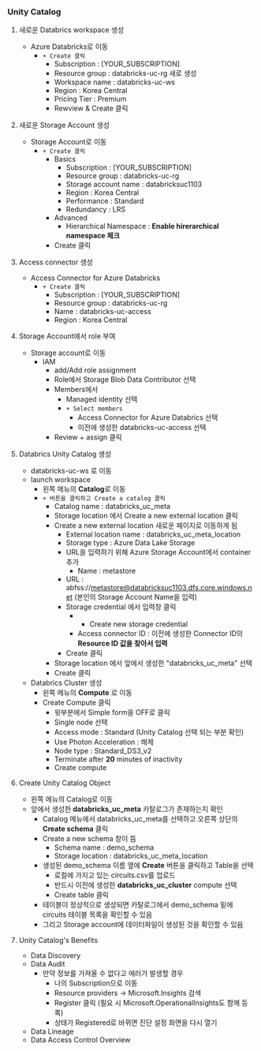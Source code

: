 ### Unity Catalog

1. 새로운 Databrics workspace 생성

    - Azure Databricks로 이동
        - `+ Create 클릭`
            - Subscription : [YOUR_SUBSCRIPTION]
            - Resource group : databricks-uc-rg 새로 생성
            - Workspace name : databricks-uc-ws
            - Region : Korea Central
            - Pricing Tier : Premium
            - Rewview & Create 클릭

2. 새로운 Storage Account 생성

    - Storage Account로 이동
        - `+ Create 클릭`
            - Basics 
                - Subscription : [YOUR_SUBSCRIPTION]
                - Resource group : databricks-uc-rg
                - Storage account name : databricksuc1103
                - Region : Korea Central
                - Performance : Standard
                - Redundancy : LRS
            - Advanced
                - Hierarchical Namespace : **Enable hirerarchical namespace 체크**
            - Create 클릭

3. Access connector 생성

    - Access Connector for Azure Databricks
        - `+ Create 클릭`
            - Subscription : [YOUR_SUBSCRIPTION]
            - Resource group : databricks-uc-rg
            - Name : databricks-uc-access
            - Region : Korea Central

4. Storage Account에서 role 부여

    - Storage account로 이동
        - IAM
            - add/Add role assignment
            - Role에서 Storage Blob Data Contributor 선택
            - Members에서
                - Managed identity 선택
                - `+ Select members`
                    - Access Connector for Azure Databrics 선택
                    - 이전에 생성한 databricks-uc-access 선택
            - Review + assign 클릭

5. Databrics Unity Catalog 생성
    
    - databricks-uc-ws 로 이동
    - launch workspace
        - 왼쪽 메뉴의 **Catalog**로 이동
        - `+ 버튼을 클릭하고 Create a catalog 클릭`
            - Catalog name : databricks_uc_meta
            - Storage location 에서 Create a new external location 클릭
            - Create a new external location 새로운 페이지로 이동하게 됨
                - External location name : databricks_uc_meta_location
                - Storage type : Azure Data Lake Storage
                - URL을 입력하기 위해 Azure Storage Account에서 container 추가
                    - Name : metastore
                - URL : abfss://metastore@databricksuc1103.dfs.core.windows.net (본인의 Storage Account Name을 입력)
                - Storage credential 에서 입력창 클릭
                    - + Create new storage credential
                    - Access connector ID : 이전에 생성한 Connector ID의 **Resource ID 값을 찾아서 입력**
                - Create 클릭
            - Storage location 에서 앞에서 생성한 "databricks_uc_meta" 선택
            - Create 클릭
    - Databrics Cluster 생성
        - 왼쪽 메뉴의 **Compute** 로 이동
        - Create Compute 클릭
            - 윗부분에서 Simple form을 OFF로 클릭
            - Single node 선택
            - Access mode : Standard (Unity Catalog 선택 되는 부분 확인)
            - Use Photon Acceleration : 해제
            - Node type : Standard_DS3_v2
            - Terminate after **20** minutes of inactivity
            - Create compute

6. Create Unity Catalog Object

    - 왼쪽 메뉴의 Catalog로 이동
    - 앞에서 생성한 **databricks_uc_meta** 카탈로그가 존재하는지 확인
        - Catalog 메뉴에서 databricks_uc_meta를 선택하고 오른쪽 상단의 **Create schema** 클릭
        - Create a new schema 창이 뜸
            - Schema name : demo_schema
            - Storage location : databricks_uc_meta_location
        - 생성된 demo_schema 이름 옆에 **Create** 버튼을 클릭하고 Table을 선택
            - 로컬에 가지고 있는 circuits.csv를 업로드
            - 반드시 이전에 생성한 **databricks_uc_cluster** compute 선택
            - Create table 클릭
        - 테이블이 정상적으로 생성되면 카탈로그에서 demo_schema 밑에 circuits 테이블 목록을 확인할 수 있음
        - 그리고 Storage account에 데이터파일이 생성된 것을 확인할 수 있음

7. Unity Catalog's Benefits

    - Data Discovery
    - Data Audit
        - 만약 정보를 가져올 수 없다고 에러가 발생할 경우
            - 나의 Subscription으로 이동
            - Resource providers → Microsoft.Insights 검색
            - Register 클릭 (필요 시 Microsoft.OperationalInsights도 함께 등록)
            - 상태가 Registered로 바뀌면 진단 설정 화면을 다시 열기
    - Data Lineage
    - Data Access Control Overview
